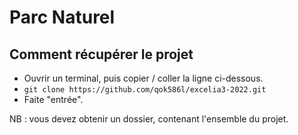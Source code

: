 # Parc Naturel

## Comment récupérer le projet
- Ouvrir un terminal, puis copier / coller la ligne ci-dessous.
- `git clone https://github.com/qok586l/excelia3-2022.git`
- Faite "entrée".

NB : vous devez obtenir un dossier, contenant l'ensemble du projet.
